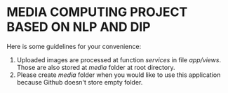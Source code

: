 # MEDIA COMPUTING PROJECT BASED ON NLP AND DIP 

Here is some guidelines for your convenience: 
1. Uploaded images are processed at function *services* in file *app/views*. Those are also stored at *media* folder at root directory. 
2. Please create *media* folder when you would like to use this application because Github doesn't store empty folder. 